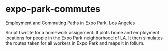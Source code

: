 # expo-park-commutes
Employment and Commuting Paths in Expo Park, Los Angeles

Script I wrote for a homework assignment:
It plots home and employment locations for people in the Expo Park neighborhood of LA. It then simulates the routes taken for all workers in Expo Park and maps it in folium.
